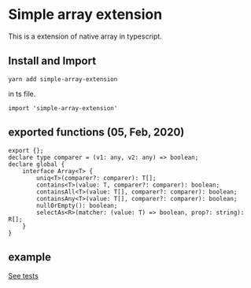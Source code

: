 # Simple array extension

This is a extension of native array in typescript.

## Install and Import

```
yarn add simple-array-extension
```

in ts file.
```
import 'simple-array-extension'
```

## exported functions (05, Feb, 2020)
```
export {};
declare type comparer = (v1: any, v2: any) => boolean;
declare global {
    interface Array<T> {
        uniq<T>(comparer?: comparer): T[];
        contains<T>(value: T, comparer?: comparer): boolean;
        containsAll<T>(value: T[], comparer?: comparer): boolean;
        containsAny<T>(value: T[], comparer?: comparer): boolean;
        nullOrEmpty(): boolean;
        selectAs<R>(matcher: (value: T) => boolean, prop?: string): R[];
    }
}

```

## example

[See tests](https://github.com/hugtechio/simple-array-extension/blob/master/__tests__/index.ts)
